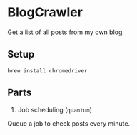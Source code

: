 # BlogCrawler

Get a list of all posts from my own blog.

## Setup

`brew install chromedriver`

## Parts

1. Job scheduling (`quantum`)

Queue a job to check posts every minute.

